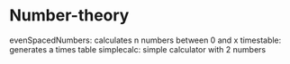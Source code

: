 # Number-theory
evenSpacedNumbers: calculates n numbers between 0 and x
timestable: generates a times table
simplecalc: simple calculator with 2 numbers
